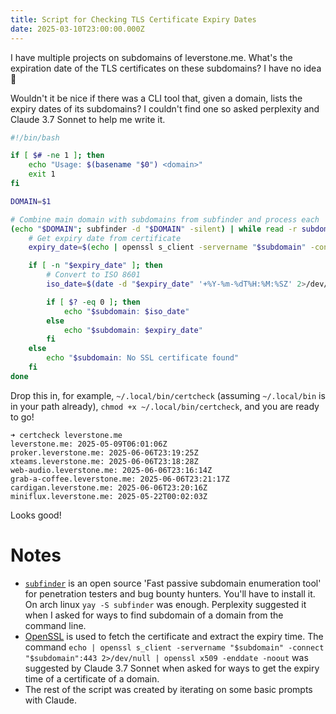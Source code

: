 ```yaml
---
title: Script for Checking TLS Certificate Expiry Dates
date: 2025-03-10T23:00:00.000Z
---
```


I have multiple projects on subdomains of leverstone.me. What's the expiration date of the TLS certificates on these subdomains? I have no idea 🤷

Wouldn't it be nice if there was a CLI tool that, given a domain, lists the expiry dates of its subdomains? I couldn't find one so asked perplexity and Claude 3.7 Sonnet to help me write it.

```bash
#!/bin/bash

if [ $# -ne 1 ]; then
	echo "Usage: $(basename "$0") <domain>"
    exit 1
fi

DOMAIN=$1

# Combine main domain with subdomains from subfinder and process each
(echo "$DOMAIN"; subfinder -d "$DOMAIN" -silent) | while read -r subdomain; do
    # Get expiry date from certificate
    expiry_date=$(echo | openssl s_client -servername "$subdomain" -connect "$subdomain":443 2>/dev/null | openssl x509 -enddate -noout 2>/dev/null | sed 's/notAfter=//')

    if [ -n "$expiry_date" ]; then
        # Convert to ISO 8601
        iso_date=$(date -d "$expiry_date" '+%Y-%m-%dT%H:%M:%SZ' 2>/dev/null)

        if [ $? -eq 0 ]; then
            echo "$subdomain: $iso_date"
        else
            echo "$subdomain: $expiry_date"
        fi
    else
        echo "$subdomain: No SSL certificate found"
    fi
done
```

Drop this in, for example, `~/.local/bin/certcheck` (assuming `~/.local/bin` is in your path already), `chmod +x ~/.local/bin/certcheck`, and you are ready to go!

```
➜ certcheck leverstone.me
leverstone.me: 2025-05-09T06:01:06Z
proker.leverstone.me: 2025-06-06T23:19:25Z
xteams.leverstone.me: 2025-06-06T23:18:28Z
web-audio.leverstone.me: 2025-06-06T23:16:14Z
grab-a-coffee.leverstone.me: 2025-06-06T23:21:17Z
cardigan.leverstone.me: 2025-06-06T23:20:16Z
miniflux.leverstone.me: 2025-05-22T00:02:03Z
```

Looks good!

# Notes

- [`subfinder`](https://github.com/projectdiscovery/subfinder) is an open source 'Fast passive subdomain enumeration tool' for penetration testers and bug bounty hunters. You'll have to install it. On arch linux `yay -S subfinder` was enough. Perplexity suggested it when I asked for ways to find subdomain of a domain from the command line.
- [OpenSSL](https://github.com/openssl/openssl) is used to fetch the certificate and extract the expiry time. The command `echo | openssl s_client -servername "$subdomain" -connect "$subdomain":443 2>/dev/null | openssl x509 -enddate -noout` was suggested by Claude 3.7 Sonnet when asked for ways to get the expiry time of a certificate of a domain.
- The rest of the script was created by iterating on some basic prompts with Claude.
